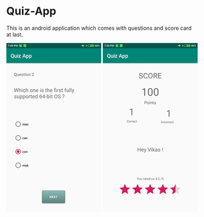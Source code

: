 # Quiz-App
This is an android application which comes with questions and score card at last.

![Image](https://raw.githubusercontent.com/vikassoni99/Quiz-App/master/Q2.png)
![Image](https://raw.githubusercontent.com/vikassoni99/Quiz-App/master/Score.png)
